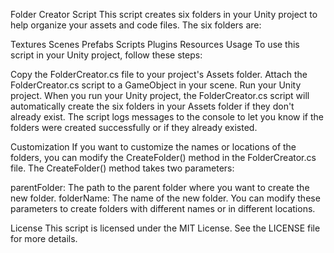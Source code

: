 Folder Creator Script
This script creates six folders in your Unity project to help organize your assets and code files. The six folders are:

Textures
Scenes
Prefabs
Scripts
Plugins
Resources
Usage
To use this script in your Unity project, follow these steps:

Copy the FolderCreator.cs file to your project's Assets folder.
Attach the FolderCreator.cs script to a GameObject in your scene.
Run your Unity project.
When you run your Unity project, the FolderCreator.cs script will automatically create the six folders in your Assets folder if they don't already exist. The script logs messages to the console to let you know if the folders were created successfully or if they already existed.

Customization
If you want to customize the names or locations of the folders, you can modify the CreateFolder() method in the FolderCreator.cs file. The CreateFolder() method takes two parameters:

parentFolder: The path to the parent folder where you want to create the new folder.
folderName: The name of the new folder.
You can modify these parameters to create folders with different names or in different locations.

License
This script is licensed under the MIT License. See the LICENSE file for more details.